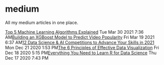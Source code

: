 # medium
All my medium articles in one place.

<!-- BLOG-POST-LIST:START -->
[Top 5 Machine Learning Algorithms Explained](https://medium.com/bitgrit-data-science-publication/top-5-machine-learning-algorithms-explained-d15234b627f7?source=rss-9a24cc840494------2) Tue Mar 30 2021 7:36 AM[Building an XGBoost Model to Predict Video Popularity](https://medium.com/bitgrit-data-science-publication/building-an-xgboost-model-to-predict-video-popularity-ce4a39a356d7?source=rss-9a24cc840494------2) Fri Mar 19 2021 6:37 AM[12 Data Science & AI Competitions to Advance Your Skills in 2021](https://towardsdatascience.com/12-data-science-ai-competitions-to-advance-your-skills-in-2021-32e3fcb95d8c?source=rss-9a24cc840494------2) Mon Dec 21 2020 1:53 PM[The 6 Principles of Effective Data Visualization](https://betterprogramming.pub/the-6-principles-of-effective-data-visualization-9f98d1f7dade?source=rss-9a24cc840494------2) Fri Dec 18 2020 5:15 PM[Everything You Need to Learn R for Data Science](https://betterprogramming.pub/everything-you-need-to-learn-r-for-data-science-ea0b169cc410?source=rss-9a24cc840494------2) Thu Dec 17 2020 7:43 PM<!-- BLOG-POST-LIST:END -->
